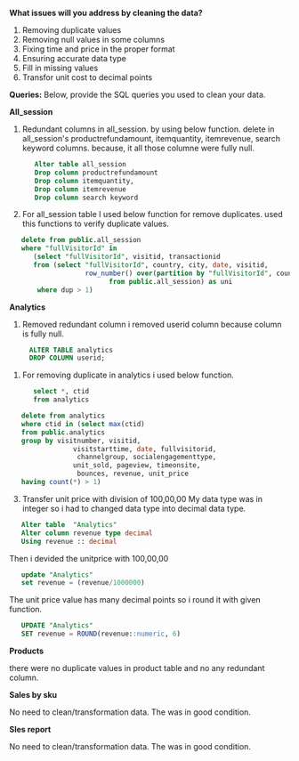 **What issues will you address by cleaning the data?**
1. Removing duplicate values
2. Removing null values in some columns
3. Fixing time and price in the proper format
4. Ensuring accurate data type
5. Fill in missing values
6. Transfor unit cost to decimal points

**Queries:**
Below, provide the SQL queries you used to clean your data.

**All_session**

1. Redundant columns in all_session. by using below function.
   delete in all_session's productrefundamount, itemquantity, itemrevenue, search keyword columns. because, it all those columne were fully null.
   ```sql
      Alter table all_session
      Drop column productrefundamount
      Drop column itemquantity,
      Drop column itemrevenue
      Drop column search keyword
   ```

3. For all_session table I used below function for remove duplicates.
   used this functions to verify duplicate values.
```sql
   delete from public.all_session 
   where "fullVisitorId" in 
      (select "fullVisitorId", visitid, transactionid
      from (select "fullVisitorId", country, city, date, visitid,
                   row_number() over(partition by "fullVisitorId", country, city, date, visitid order by "fullVisitorId" ) as dup
                         from public.all_session) as uni
       where dup > 1)
```

**Analytics**

1. Removed redundant column
   i removed userid column because column is fully null.
```sql
     ALTER TABLE analytics 
     DROP COLUMN userid;
```

1. For removing duplicate in analytics i used below function.
```sql   
      select *, ctid
      from analytics
```
```sql
   delete from analytics
   where ctid in (select max(ctid)
   from public.analytics
   group by visitnumber, visitid, 
				visitstarttime, date, fullvisitorid, 
				 channelgroup, socialengagementtype, 
				unit_sold, pageview, timeonsite, 
				 bounces, revenue, unit_price
   having count(*) > 1)
```

3. Transfer unit price with division of 100,00,00
   My data type was in integer so i had to changed data type into decimal data type.
```sql
   Alter table  "Analytics"
   Alter column revenue type decimal
   Using revenue :: decimal
```
Then i devided the unitprice with 100,00,00
```sql
   update "Analytics" 
   set revenue = (revenue/1000000)
```
The unit price value has many decimal points so i round it with given function.
```sql
   UPDATE "Analytics"
   SET revenue = ROUND(revenue::numeric, 6)
```

**Products**

there were no duplicate values in product table and no any redundant column.

**Sales by sku**

No need to clean/transformation data. The was in good condition.

**Sles report**

No need to clean/transformation data. The was in good condition.






   
   
   
   
   
